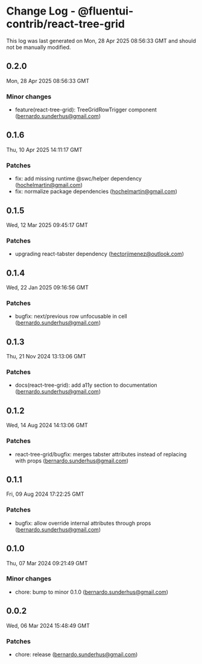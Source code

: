 # Change Log - @fluentui-contrib/react-tree-grid

This log was last generated on Mon, 28 Apr 2025 08:56:33 GMT and should not be manually modified.

<!-- Start content -->

## 0.2.0

Mon, 28 Apr 2025 08:56:33 GMT

### Minor changes

- feature(react-tree-grid): TreeGridRowTrigger component (bernardo.sunderhus@gmail.com)

## 0.1.6

Thu, 10 Apr 2025 14:11:17 GMT

### Patches

- fix: add missing runtime @swc/helper dependency (hochelmartin@gmail.com)
- fix: normalize package dependencies (hochelmartin@gmail.com)

## 0.1.5

Wed, 12 Mar 2025 09:45:17 GMT

### Patches

- upgrading react-tabster dependency (hectorjimenez@outlook.com)

## 0.1.4

Wed, 22 Jan 2025 09:16:56 GMT

### Patches

- bugfix: next/previous row unfocusable in cell (bernardo.sunderhus@gmail.com)

## 0.1.3

Thu, 21 Nov 2024 13:13:06 GMT

### Patches

- docs(react-tree-grid): add a11y section to documentation (bernardo.sunderhus@gmail.com)

## 0.1.2

Wed, 14 Aug 2024 14:13:06 GMT

### Patches

- react-tree-grid/bugfix: merges tabster attributes instead of replacing with props (bernardo.sunderhus@gmail.com)

## 0.1.1

Fri, 09 Aug 2024 17:22:25 GMT

### Patches

- bugfix: allow override internal attributes through props (bernardo.sunderhus@gmail.com)

## 0.1.0

Thu, 07 Mar 2024 09:21:49 GMT

### Minor changes

- chore: bump to minor 0.1.0 (bernardo.sunderhus@gmail.com)

## 0.0.2

Wed, 06 Mar 2024 15:48:49 GMT

### Patches

- chore: release (bernardo.sunderhus@gmail.com)
